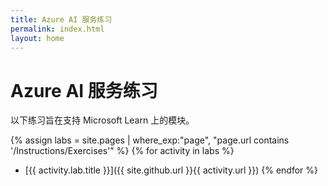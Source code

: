 ```yaml
---
title: Azure AI 服务练习
permalink: index.html
layout: home
---
```


# Azure AI 服务练习

以下练习旨在支持 Microsoft Learn 上的模块。


{% assign labs = site.pages | where_exp:"page", "page.url contains '/Instructions/Exercises'" %} {% for activity in labs  %}
- [{{ activity.lab.title }}]({{ site.github.url }}{{ activity.url }}) {% endfor %}
